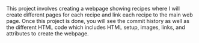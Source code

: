 This project involves creating a webpage showing recipes where I will create different pages for each recipe and link each recipe to the main web page. Once this project is done, you will see the commit history as well as the different HTML code which includes HTML setup, images, links, and attributes to create the webpage.
